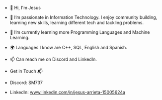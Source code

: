 - 👋 Hi, I'm Jesus
- 👀 I’m passionate in Information Technology. I enjoy community building, learning new skills, learning different tech and tackling problems.
- 🌱 I’m currently learning more Programming Languages and Machine Learning.
- 🌍 Languages I know are C++, SQL, English and Spanish.
- 📫 Can reach me on Discord and LinkedIn.


- Get in Touch 📬
- Discord: SM737
- LinkedIn: www.linkedin.com/in/jesus-arrieta-15005624a

<!---
jesusarrieta737/jesusarrieta737 is a ✨ special ✨ repository because its `README.md` (this file) appears on your GitHub profile.
You can click the Preview link to take a look at your changes.
--->

